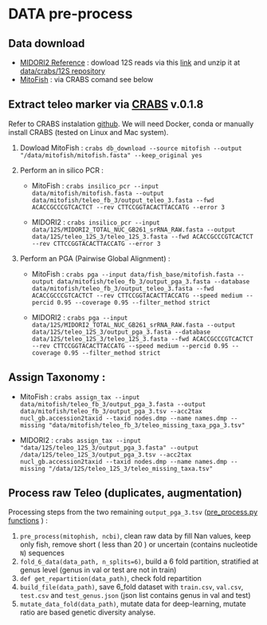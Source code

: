 # DATA pre-process

## Data download

* [MIDORI2 Reference](https://www.reference-midori.info/download.php) : dowload 12S reads via this [link](https://www.reference-midori.info/download/Databases/GenBank261_2024-06-15/RAW/total/MIDORI2_TOTAL_NUC_GB261_srRNA_RAW.fasta.gz) and unzip it at [data/crabs/12S repository](data/crabs/12S)
* [MitoFish](https://mitofish.aori.u-tokyo.ac.jp/) : via CRABS comand see below

## Extract teleo marker via [CRABS](https://doi.org/10.1111/1755-0998.13741) v.0.1.8

Refer to CRABS instalation [github](https://github.com/gjeunen/reference_database_creator?tab=readme-ov-file#installing-crabs). We will need Docker, conda or manually install CRABS (tested on Linux and Mac system).

1. Dowload MitoFish : `crabs db_download --source mitofish --output "/data/mitofish/mitofish.fasta" --keep_original yes`  

2. Perform an in silico PCR :   

    * MitoFish : `crabs insilico_pcr --input data/mitofish/mitofish.fasta --output data/mitofish/teleo_fb_3/output_teleo_3.fasta --fwd ACACCGCCCGTCACTCT --rev CTTCCGGTACACTTACCATG --error 3` 

    * MIDORI2 : `crabs insilico_pcr --input data/12S/MIDORI2_TOTAL_NUC_GB261_srRNA_RAW.fasta --output data/12S/teleo_12S_3/teleo_12S_3.fasta --fwd ACACCGCCCGTCACTCT --rev CTTCCGGTACACTTACCATG --error 3`
3. Perform an PGA (Pairwise Global Alignment) : 

    * MitoFish : `crabs pga --input data/fish_base/mitofish.fasta --output data/mitofish/teleo_fb_3/output_pga_3.fasta --database data/mitofish/teleo_fb_3/output_teleo_3.fasta --fwd ACACCGCCCGTCACTCT --rev CTTCCGGTACACTTACCATG --speed medium --percid 0.95 --coverage 0.95 --filter_method strict`

    * MIDORI2 : `crabs pga --input data/12S/MIDORI2_TOTAL_NUC_GB261_srRNA_RAW.fasta --output data/12S/teleo_12S_3/output_pga_3.fasta --database data/12S/teleo_12S_3/teleo_12S_3.fasta --fwd ACACCGCCCGTCACTCT --rev CTTCCGGTACACTTACCATG --speed medium --percid 0.95 --coverage 0.95 --filter_method strict`

## Assign Taxonomy :

* MitoFish : `crabs assign_tax --input data/mitofish/teleo_fb_3/output_pga_3.fasta --output data/mitofish/teleo_fb_3/output_pga_3.tsv --acc2tax nucl_gb.accession2taxid --taxid nodes.dmp --name names.dmp --missing "data/mitofish/teleo_fb_3/teleo_missing_taxa_pga_3.tsv"`

* MIDORI2 : `crabs assign_tax --input "data/12S/teleo_12S_3/output_pga_3.fasta" --output /data/12S/teleo_12S_3/output_pga_3.tsv --acc2tax nucl_gb.accession2taxid --taxid nodes.dmp --name names.dmp --missing "/data/12S/teleo_12S_3/teleo_missing_taxa.tsv"`

## Process raw Teleo (duplicates, augmentation)

Processing steps from the two remaining `output_pga_3.tsv` ([pre_process.py functions](pre_process.py) ) :
1. `pre_process(mitophish, ncbi)`, clean raw data by fill Nan values, keep only fish, remove short ( less than 20 ) or uncertain (contains nucleotide `N`) sequences
2. `fold_6_data(data_path, n_splits=6)`, build a 6 fold partition, stratified at genus level (genus in val or test are not in train)
3. `def get_repartition(data_path)`, check fold repartition
4. `build_file(data_path)`, save 6_fold dataset with `train.csv`, `val.csv`, `test.csv` and `test_genus.json` (json list contains genus in val and test)
5. `mutate_data_fold(data_path)`, mutate data for deep-learning, mutate ratio are based genetic diversity analyse.

